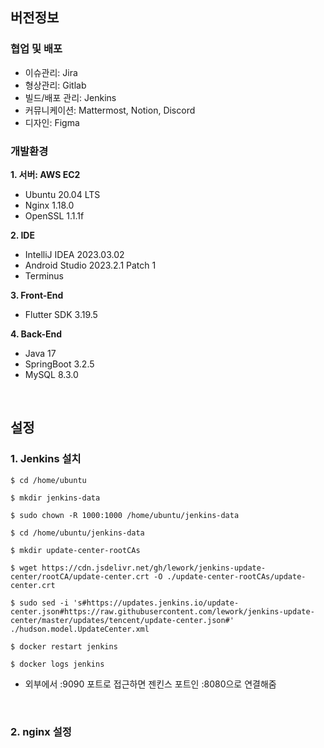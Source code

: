 ## 버전정보
### 협업 및 배포
- 이슈관리: Jira
- 형상관리: Gitlab
- 빌드/배포 관리: Jenkins
- 커뮤니케이션: Mattermost, Notion, Discord
- 디자인: Figma

### 개발환경
**1. 서버: AWS EC2**
- Ubuntu 20.04 LTS
- Nginx 1.18.0
- OpenSSL 1.1.1f

**2. IDE**
- IntelliJ IDEA 2023.03.02
- Android Studio 2023.2.1 Patch 1
- Terminus

**3. Front-End**
- Flutter SDK 3.19.5

**4. Back-End**
- Java 17
- SpringBoot 3.2.5
- MySQL 8.3.0
  
<br>

## 설정

### 1. Jenkins 설치
```
$ cd /home/ubuntu

$ mkdir jenkins-data

$ sudo chown -R 1000:1000 /home/ubuntu/jenkins-data

$ cd /home/ubuntu/jenkins-data

$ mkdir update-center-rootCAs

$ wget https://cdn.jsdelivr.net/gh/lework/jenkins-update-center/rootCA/update-center.crt -O ./update-center-rootCAs/update-center.crt

$ sudo sed -i 's#https://updates.jenkins.io/update-center.json#https://raw.githubusercontent.com/lework/jenkins-update-center/master/updates/tencent/update-center.json#' ./hudson.model.UpdateCenter.xml

$ docker restart jenkins

$ docker logs jenkins
```

- 외부에서 :9090 포트로 접근하면 젠킨스 포트인 :8080으로 연결해줌
<br>

### 2. nginx 설정
